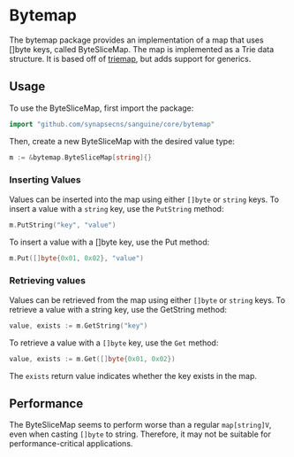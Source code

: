 # Bytemap

The bytemap package provides an implementation of a map that uses []byte keys, called ByteSliceMap. The map is implemented as a Trie data structure. It is based off of [triemap](https://github.com/google/triemap), but adds support for generics.

## Usage

To use the ByteSliceMap, first import the package:

```go
import "github.com/synapsecns/sanguine/core/bytemap"
```

Then, create a new ByteSliceMap with the desired value type:

```go
m := &bytemap.ByteSliceMap[string]{}
```

### Inserting Values

Values can be inserted into the map using either `[]byte` or `string` keys. To insert a value with a `string` key, use the `PutString` method:

```go
m.PutString("key", "value")
```

To insert a value with a []byte key, use the Put method:
```go
m.Put([]byte{0x01, 0x02}, "value")
```


### Retrieving values

Values can be retrieved from the map using either `[]byte` or `string` keys. To retrieve a value with a string key, use the GetString method:

```go
value, exists := m.GetString("key")
```

To retrieve a value with a `[]byte` key, use the `Get` method:
```go
value, exists := m.Get([]byte{0x01, 0x02})
```

The `exists` return value indicates whether the key exists in the map.

## Performance

The ByteSliceMap seems to perform worse than a regular `map[string]V`, even when casting `[]byte` to string. Therefore, it may not be suitable for performance-critical applications.




